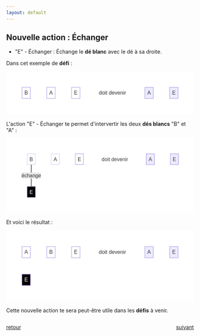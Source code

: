 ```yaml
---
layout: default
---
```


<div markdown="1">

## Nouvelle action : Échanger

* "E" - Échanger : Échange le **dé blanc** avec le dé à sa droite.

Dans cet exemple de **défi** :

![](assets/Ea.png)

L'action "E" - Échanger te permet d'intervertir les deux **dés blancs** "B" et "A" :

![](assets/Eb.png)

</div>

<div markdown="1">

Et voici le résultat :

![](assets/Ec.png)

Cette nouvelle action te sera peut-être utile dans les **défis** à venir.

</div>

<div markdown="1" style="grid-column: 1 / -1; display: flex; justify-content: space-between">

[retour](./6)

[suivant](./8)

</div>
